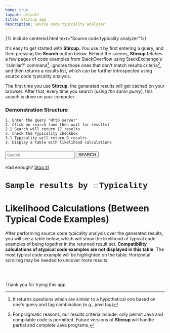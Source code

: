 ```yaml
---
home: true
layout: default
title: Stircup app
description: Source code typicality analyzer
---
```


{% include centered.html text="Source code typicality analyzer"%}

It's easy to get started with **Stircup**. You use it by first entering a query, and then pressing the **Search** button below. Behind the scenes, **Stircup** fetches a few pages of code examples from StackOverflow using StackExchange's '/similar?' command[^1], ignores those ones that don't match results criteria[^2], and then returns a results list, which can be further introspected using source code typicality analysis.

The first time you use **Stircup**, the generated results will get cached on your browser. After that, every time you search (_using the same query_), this search is done on your computer.

### Demonstration Structure

	1. Enter the query "Http server"
	2. Click on search (and then wait for results)  
	2.1 Search will return 17 results. 
	3. Check the Typicality checkbox
	3.1 Typicality will return 9 results
	3. Display a table with likelihood calculations 

<div id="columns">
    <div id="left-col">
        <h4>
					<span class="searcher">
						<input 
							id="topk" style="width: 20px;" type="hidden" placeholder="10..." value="10" 
							onkeypress='return event.charCode >= 48 && event.charCode <= 57'/>
						<input id="query" style="width: 220px;vertical-align:middle;padding:3px;" type="text" placeholder="Search.." />						
						<button class="octicon-button dark" id="search">SEARCH</button>
					</span>
				</h4>
        <div id="logger"></div>
        <div id="stopper" class="hide">
           Had enough? <a href="#" id="stop">Stop it!</a>
        </div>
    </div>
</div>
<div id="right-col">
		<h4 style="font-family: Courier, monospace;font-size: 1.6rem;">Sample results by <span class="searcher"><input type="checkbox" id="sorting" value="typical"/><span class="typicality">Typicality</span></span></h4>
    <div id="displayer"></div>
</div>
<div id="clear"></div>

# Likelihood Calculations (Between Typical Code Examples)

After performing source code typicality analysis over the generated results, 
you will see a table below, which will show the likelihood of typical 
code examples of being together in the returned result set. __Compatibility 
calculations of atypical code examples are not displayed in this table__. 
The most typical code example will be highlighted on the table. Horizontal 
scrolling may be needed to uncover more results.

<div style="width: 100%; overflow: auto; font-size:60%;">
	<table id='GaussianKernel' class="kernel">
		<tbody style="display:none">
		</tbody>
	</table>
</div>


Thank you for trying this app.

[^1]: It returns questions which are similar to a hypothetical one based on one's query and tag combination (e.g., _java_ tag) 

[^2]: For pragmatic reasons, our results criteria include: only permit Java and compilable code is permitted. Future versions of **Stircup** will handle partial and complete Java programs.  